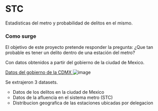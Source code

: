 # STC
Estadisticas del metro y probabilidad de delitos en el mismo.

<h3>Como surge</h3>

El objetivo de este proyecto pretende responder la pregunta: ¿Que tan probable es tener un delito dentro de una estación del metro?

Con datos obtenidos a partir del gobierno de la ciudad de Mexico.

<a href="https://datos.cdmx.gob.mx/"> Datos del gobierno de la CDMX </a>
![image](https://github.com/user-attachments/assets/12ac299d-a55d-4043-a88c-a1f7fa36b98d)


Se extrajeron 3 datasets.

<ul>
  <li type="circle">Datos de los delitos en la ciudad de Mexico</li>
  <li type="circle">Datos de la afluencia en el sistema metro (STC)</li>
  <li type="circle">Distribucion geografica de las estaciones ubicadas por delegacion</li>
</ul>



